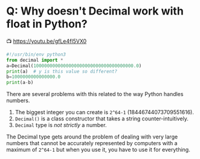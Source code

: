 # Q: Why doesn't Decimal work with float in Python?

📺 <https://youtu.be/gfLe4fI5VX0>

```python
#!/usr/bin/env python3
from decimal import *
a=Decimal(1000000000000000000000000000000000000.0)
print(a)  # y is this value so different?
b=1000000000000000.0
print(a-b)
```

There are several problems with this related to the way Python handles
numbers. 

1. The biggest integer you can create is `2^64-1`
   (18446744073709551616).
2. `Decimal()` is a class constructor that takes a string
   counter-intuitively.
3. `Decimal` type is *not strictly* a number.

The Decimal type gets around the problem of dealing with very large
numbers that cannot be accurately represented by computers with a
maximum of `2^64-1` but when you use it, you have to use it for
everything.
